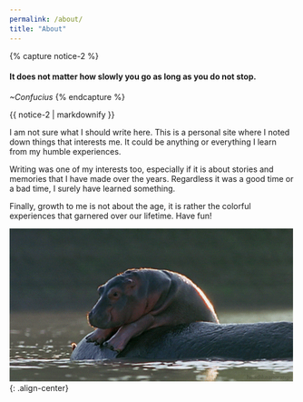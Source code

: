 ```yaml
---
permalink: /about/
title: "About"
---
```


{% capture notice-2 %}

#### It does not matter how slowly you go as long as you do not stop.

<cite>~Confucius</cite>
{% endcapture %}

<div class="notice">{{ notice-2 | markdownify }}</div>

I am not sure what I should write here. This is a personal site where I noted down things that interests me. It could be anything or everything I learn from my humble experiences.

Writing was one of my interests too, especially if it is about stories and memories that I have made over the years. Regardless it was a good time or a bad time, I surely have learned something.

Finally, growth to me is not about the age, it is rather the colorful experiences that garnered over our lifetime. Have fun!

![image-center](/assets/images/hippo-enjoying-day.gif){: .align-center}
